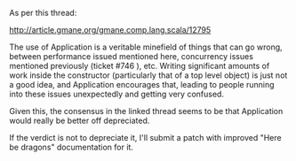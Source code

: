 As per this thread:

http://article.gmane.org/gmane.comp.lang.scala/12795

The use of Application is a veritable minefield of things that can go wrong, between performance issued mentioned here, concurrency issues mentioned previously (ticket #746 ), etc. Writing significant amounts of work inside the constructor (particularly that of a top level object) is just not a good idea, and Application encourages that, leading to people running into these issues unexpectedly and getting very confused.

Given this, the consensus in the linked thread seems to be that Application would really be better off depreciated. 

If the verdict is not to depreciate it, I'll submit a patch with improved "Here be dragons" documentation for it. 
